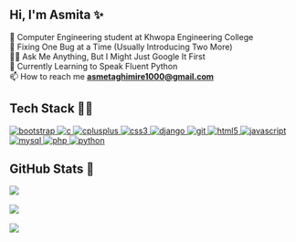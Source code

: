 ## Hi, I'm Asmita ​✨​

🧠​ Computer Engineering student at Khwopa Engineering College<br/>
🔧 Fixing One Bug at a Time (Usually Introducing Two More)<br/>
🤷‍♂️ Ask Me Anything, But I Might Just Google It First<br/>
🦾 Currently Learning to Speak Fluent Python<br/>
​📫 How to reach me **asmetaghimire1000@gmail.com**<br/>

## Tech Stack 👩‍💻
<p align="left"> 
  <a href="https://getbootstrap.com" target="_blank" rel="noreferrer"> 
    <img src="https://img.shields.io/badge/Bootstrap-%23323330.svg?style=for-the-badge&logo=bootstrap&logoColor=white" alt="bootstrap"/>
  </a> 
  <a href="https://www.cprogramming.com/" target="_blank" rel="noreferrer"> 
    <img src="https://img.shields.io/badge/C-%23239120.svg?style=for-the-badge&logo=c&logoColor=white" alt="c"/>
  </a> 
  <a href="https://www.w3schools.com/cpp/" target="_blank" rel="noreferrer"> 
    <img src="https://img.shields.io/badge/C%2B%2B-%2300599C.svg?style=for-the-badge&logo=cplusplus&logoColor=white" alt="cplusplus"/>
  </a> 
  <a href="https://www.w3schools.com/css/" target="_blank" rel="noreferrer"> 
    <img src="https://img.shields.io/badge/CSS-%231572B6.svg?style=for-the-badge&logo=css3&logoColor=white" alt="css3"/>
  </a> 
  <a href="https://www.djangoproject.com/" target="_blank" rel="noreferrer"> 
    <img src="https://img.shields.io/badge/Django-%23092E20.svg?style=for-the-badge&logo=django&logoColor=white" alt="django"/>
  </a> 
  <a href="https://git-scm.com/" target="_blank" rel="noreferrer"> 
    <img src="https://img.shields.io/badge/Git-%23000000.svg?style=for-the-badge&logo=git&logoColor=white" alt="git"/>
  </a> 
  <a href="https://www.w3.org/html/" target="_blank" rel="noreferrer"> 
    <img src="https://img.shields.io/badge/HTML5-%23E34F26.svg?style=for-the-badge&logo=html5&logoColor=white" alt="html5"/>
  </a> 
  <a href="https://developer.mozilla.org/en-US/docs/Web/JavaScript" target="_blank" rel="noreferrer"> 
    <img src="https://img.shields.io/badge/JavaScript-%23323330.svg?style=for-the-badge&logo=javascript&logoColor=%23F7DF1E" alt="javascript"/>
  </a> 

  <a href="https://www.mysql.com/" target="_blank" rel="noreferrer"> 
    <img src="https://img.shields.io/badge/MySQL-%234479A1.svg?style=for-the-badge&logo=mysql&logoColor=white" alt="mysql"/>
  </a> 
  <a href="https://www.php.net" target="_blank" rel="noreferrer"> 
    <img src="https://img.shields.io/badge/PHP-%23778BBE.svg?style=for-the-badge&logo=php&logoColor=white" alt="php"/>
  </a> 

  <a href="https://www.python.org" target="_blank" rel="noreferrer"> 
    <img src="https://img.shields.io/badge/Python-%233670A0.svg?style=for-the-badge&logo=python&logoColor=ffdd54" alt="python"/>
  </a>
</p>

## GitHub Stats 🌱​
![](https://github-readme-stats.vercel.app/api/top-langs/?username=asmitaghimire1&theme=transparent&hide_border=false&include_all_commits=false&count_private=false&layout=compact)<br/>
<br/>
![](https://github-readme-stats.vercel.app/api?username=asmitaghimire1&theme=transparent&hide_border=false&include_all_commits=false&count_private=false)<br/>
<br/>
![](https://nirzak-streak-stats.vercel.app/?user=asmitaghimire1&theme=transparent&hide_border=false)<br/>



